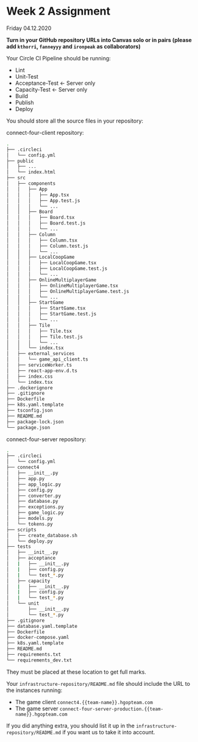 # Week 2 Assignment

Friday 04.12.2020

**Turn in your GitHub repository URLs into Canvas solo or in pairs (please add `kthorri`, `fanneyyy` and `ironpeak` as collaborators)**

Your Circle CI Pipeline should be running:
- Lint
- Unit-Test
- Acceptance-Test <- Server only
- Capacity-Test <- Server only
- Build
- Publish
- Deploy

You should store all the source files in your repository:

connect-four-client repository:
```bash
.
├── .circleci
│   └── config.yml
├── public
│   ├── ...
│   └── index.html
├── src
│   ├── components
│   │   ├── App
│   │   │   ├── App.tsx
│   │   │   ├── App.test.js
│   │   │   └── ...
│   │   ├── Board
│   │   │   ├── Board.tsx
│   │   │   ├── Board.test.js
│   │   │   └── ...
│   │   ├── Column
│   │   │   ├── Column.tsx
│   │   │   ├── Column.test.js
│   │   │   └── ...
│   │   ├── LocalCoopGame
│   │   │   ├── LocalCoopGame.tsx
│   │   │   ├── LocalCoopGame.test.js
│   │   │   └── ...
│   │   ├── OnlineMultiplayerGame
│   │   │   ├── OnlineMultiplayerGame.tsx
│   │   │   ├── OnlineMultiplayerGame.test.js
│   │   │   └── ...
│   │   ├── StartGame
│   │   │   ├── StartGame.tsx
│   │   │   ├── StartGame.test.js
│   │   │   └── ...
│   │   ├── Tile
│   │   │   ├── Tile.tsx
│   │   │   ├── Tile.test.js
│   │   │   └── ...
│   │   └── index.tsx
│   ├── external_services
│   │   └── game_api_client.ts
│   ├── serviceWorker.ts
│   ├── react-app-env.d.ts
│   ├── index.css
│   └── index.tsx
├── .dockerignore
├── .gitignore
├── Dockerfile
├── k8s.yaml.template
├── tsconfig.json
├── README.md
├── package-lock.json
└── package.json
```

connect-four-server repository:
```bash
.
├── .circleci
│   └── config.yml
├── connect4
│   ├── __init__.py
│   ├── app.py
│   ├── app_logic.py
│   ├── config.py
│   ├── converter.py
│   ├── database.py
│   ├── exceptions.py
│   ├── game_logic.py
│   ├── models.py
│   └── tokens.py
├── scripts
│   ├── create_database.sh
│   └── deploy.py
├── tests
│   ├── __init__.py
│   ├── acceptance
│   |   ├── __init__.py
│   |   ├── config.py
│   |   └── test_*.py
│   ├── capacity
│   |   ├── __init__.py
│   |   ├── config.py
│   |   └── test_*.py
│   └── unit
│       ├── __init__.py
│       └── test_*.py
├── .gitignore
├── database.yaml.template
├── Dockerfile
├── docker-compose.yaml
├── k8s.yaml.template
├── README.md
├── requirements.txt
└── requirements_dev.txt
```

They must be placed at these location to get full marks.

Your `infrastructure-repository/README.md` file should include the URL to the instances running:
- The game client `connect4.{{team-name}}.hgopteam.com`
- The game server `connect-four-server-production.{{team-name}}.hgopteam.com`

If you did anything extra, you should list it up in the `infrastructure-repository/README.md` if you
want us to take it into account.
